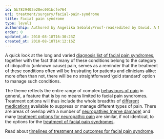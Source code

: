 ```yaml
---
id: 5b7829402e28ec001bcfe764
uri: treatment/surgery/facial-pain-syndrome
title: Facial pain syndrome
type: level1
authorship: Authored by Angelika Sebald;Proof-read/edited by David. A Mitchell
order: 0
updated_at: 2018-08-18T16:30:23Z
created_at: 2018-08-18T14:12:16Z
---
```


<p>A quick look at the long and varied <a href="/diagnosis/a-z/facial-pain-syndrome/detailed">diagnosis list of facial pain syndromes</a>,
    together with the fact that many of these conditions belong
    to the category of idiopathic (unknown cause) pain, serves
    as a reminder that the treatment of these conditions often
    will be frustrating for patients and clinicians alike: more
    often than not, there will be no straightforward ‘gold standard’
    option to manage such conditions.</p>
<p>The theme reflects the entire range of complex <a href="/treatment/other/medication/pain/more-info">behaviours of pain</a>    in general, a feature that is by no means limited to facial
    pain syndromes. Treatment options will thus include the whole
    breadths of <a href="/treatment/other/medication">different medications</a>    available to suppress or manage different types of pain.
    There are areas of overlap with a number of <a href="/diagnosis/a-z/neuropathies/getting-started">neuropathies (nerve damage)</a>    and many <a href="/treatment/surgery/neuropathies">treatment options for neuropathic pain</a>    are similar, if not identical, to the options for the
    <a href="/treatment/surgery/facial-pain-syndrome/more-info">treatment of facial pain syndromes</a>.</p>
<aside>
    <p>Read about <a href="/treatment/timelines/facial-pain-syndrome">timelines of treatment and outcomes for facial pain syndrome</a>.</p>
</aside>
